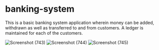 # banking-system
This is a basic banking system application wherein money can be added, withdrawn as well as transferred to and from customers. A ledger is maintained for each of the customers.

![Screenshot (743)](https://user-images.githubusercontent.com/111317199/189479438-f1070645-5465-4e3b-bc6f-3c0fb8a2f445.png)
![Screenshot (744)](https://user-images.githubusercontent.com/111317199/189479441-d0fa1115-20ec-41df-ac04-0064a89253a8.png)
![Screenshot (745)](https://user-images.githubusercontent.com/111317199/189479444-12ccba8c-c4de-4341-ac2e-b972b97e1b5e.png)
